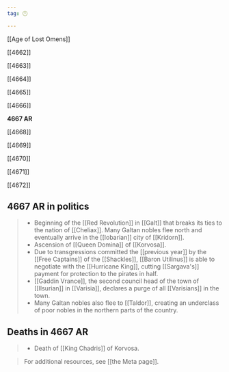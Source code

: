```yaml
---
tag: 🕛

---
```

[[Age of Lost Omens]]


[[4662]]

[[4663]]

[[4664]]

[[4665]]

[[4666]]

**4667 AR**

[[4668]]

[[4669]]

[[4670]]

[[4671]]

[[4672]]



## 4667 AR in politics

>  - Beginning of the [[Red Revolution]] in [[Galt]] that breaks its ties to the nation of [[Cheliax]]. Many Galtan nobles flee north and eventually arrive in the [[Iobarian]] city of [[Kridorn]].
>  - Ascension of [[Queen Domina]] of [[Korvosa]].
>  - Due to transgressions committed the [[previous year]] by the [[Free Captains]] of the [[Shackles]], [[Baron Utilinus]] is able to negotiate with the [[Hurricane King]], cutting [[Sargava's]] payment for protection to the pirates in half.
>  - [[Gaddin Vrance]], the second council head of the town of [[Ilsurian]] in [[Varisia]], declares a purge of all [[Varisians]] in the town.
>  - Many Galtan nobles also flee to [[Taldor]], creating an underclass of poor nobles in the northern parts of the country.


## Deaths in 4667 AR

>  - Death of [[King Chadris]] of Korvosa.

>  For additional resources, see [[the Meta page]].




